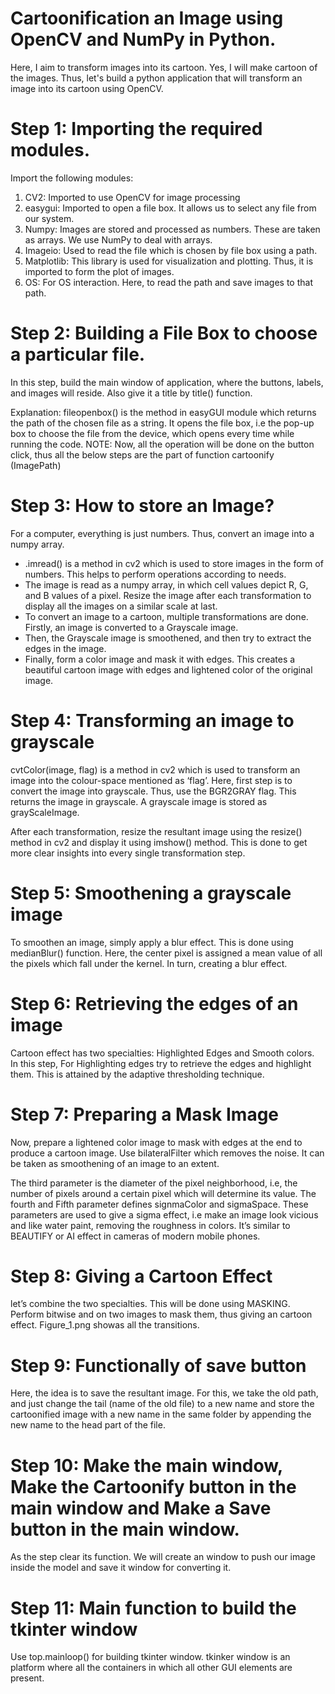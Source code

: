 # Cartoonification an Image using OpenCV and NumPy in Python.

Here, I aim to transform images into its cartoon. Yes, I will make cartoon of the images. Thus, let's build a python application that will transform an image into its cartoon using OpenCV.

# Step 1: Importing the required modules.
Import the following modules:

1. CV2: Imported to use OpenCV for image processing </br>
2. easygui: Imported to open a file box. It allows us to select any file from our system.</br>
3. Numpy: Images are stored and processed as numbers. These are taken as arrays. We use NumPy to deal with arrays.</br>
4. Imageio: Used to read the file which is chosen by file box using a path.</br>
5. Matplotlib: This library is used for visualization and plotting. Thus, it is imported to form the plot of images.</br>
6. OS: For OS interaction. Here, to read the path and save images to that path.</br>

# Step 2: Building a File Box to choose a particular file.
In this step, build the main window of application, where the buttons, labels, and images will reside. Also give it a title by title() function.

Explanation:
fileopenbox() is the method in easyGUI module which returns the path of the chosen file as a string. It opens the file box, i.e the pop-up box to choose the file from the device, which opens every time while running the code.
NOTE: Now, all the operation will be done on the button click, thus all the below steps are the part of function cartoonify (ImagePath)

# Step 3: How to store an Image?
For a computer, everything is just numbers. Thus, convert an image into a numpy array.</br>
<ul>
<li> .imread() is a method in cv2 which is used to store images in the form of numbers. This helps to perform operations according to needs. </li>
<li> The image is read as a numpy array, in which cell values depict R, G, and B values of a pixel. Resize the image after each transformation to display all the images on a similar scale at last.</li>
<li> To convert an image to a cartoon, multiple transformations are done. Firstly, an image is converted to a Grayscale image.</li>
<li> Then, the Grayscale image is smoothened, and then try to extract the edges in the image.</li>
<li> Finally, form a color image and mask it with edges. This creates a beautiful cartoon image with edges and lightened color of the original image.</li>
</ul>

# Step 4: Transforming an image to grayscale
cvtColor(image, flag) is a method in cv2 which is used to transform an image into the colour-space mentioned as ‘flag’. Here, first step is to convert the image into grayscale. Thus, use the BGR2GRAY flag. This returns the image in grayscale. A grayscale image is stored as grayScaleImage.</br>

After each transformation, resize the resultant image using the resize() method in cv2 and display it using imshow() method. This is done to get more clear insights into every single transformation step.

# Step 5: Smoothening a grayscale image
To smoothen an image, simply apply a blur effect. This is done using medianBlur() function. Here, the center pixel is assigned a mean value of all the pixels which fall under the kernel. In turn, creating a blur effect.

# Step 6: Retrieving the edges of an image
Cartoon effect has two specialties: Highlighted Edges and Smooth colors.</br>
In this step, For Highlighting edges try to retrieve the edges and highlight them. This is attained by the adaptive thresholding technique.</br>

# Step 7: Preparing a Mask Image
Now, prepare a lightened color image to mask with edges at the end to produce a cartoon image. Use bilateralFilter which removes the noise. It can be taken as smoothening of an image to an extent.</br>

The third parameter is the diameter of the pixel neighborhood, i.e, the number of pixels around a certain pixel which will determine its value. The fourth and Fifth parameter defines signmaColor and sigmaSpace. These parameters are used to give a sigma effect, i.e make an image look vicious and like water paint, removing the roughness in colors. It’s similar to BEAUTIFY or AI effect in cameras of modern mobile phones.

# Step 8: Giving a Cartoon Effect
let’s combine the two specialties. This will be done using MASKING. Perform bitwise and on two images to mask them, thus giving an cartoon effect. Figure_1.png showas all the transitions.

# Step 9: Functionally of save button
Here, the idea is to save the resultant image. For this, we take the old path, and just change the tail (name of the old file) to a new name and store the cartoonified image with a new name in the same folder by appending the new name to the head part of the file.

# Step 10: Make the main window, Make the Cartoonify button in the main window and Make a Save button in the main window.
As the step clear its function. We will create an window to push our image inside the model and save it window for converting it.

# Step 11: Main function to build the tkinter window
Use top.mainloop() for building tkinter window. tkinker window is an platform where all the containers in which all other GUI elements are present.
